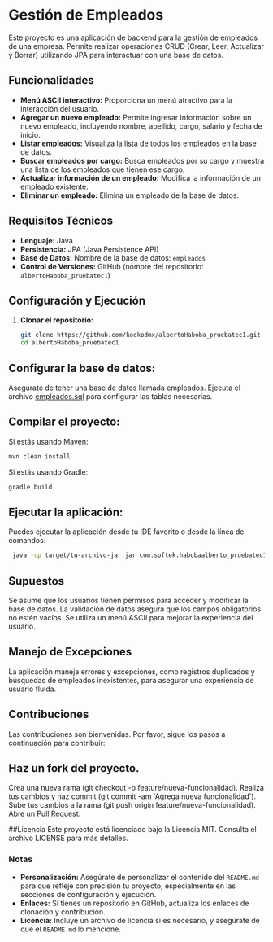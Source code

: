 # Gestión de Empleados

Este proyecto es una aplicación de backend para la gestión de empleados de una empresa. Permite realizar operaciones CRUD (Crear, Leer, Actualizar y Borrar) utilizando JPA para interactuar con una base de datos.

## Funcionalidades

- **Menú ASCII interactivo:** Proporciona un menú atractivo para la interacción del usuario.
- **Agregar un nuevo empleado:** Permite ingresar información sobre un nuevo empleado, incluyendo nombre, apellido, cargo, salario y fecha de inicio.
- **Listar empleados:** Visualiza la lista de todos los empleados en la base de datos.
- **Buscar empleados por cargo:** Busca empleados por su cargo y muestra una lista de los empleados que tienen ese cargo.
- **Actualizar información de un empleado:** Modifica la información de un empleado existente.
- **Eliminar un empleado:** Elimina un empleado de la base de datos.

## Requisitos Técnicos

- **Lenguaje:** Java
- **Persistencia:** JPA (Java Persistence API)
- **Base de Datos:** Nombre de la base de datos: `empleados`
- **Control de Versiones:** GitHub (nombre del repositorio: `albertoHaboba_pruebatec1`)

## Configuración y Ejecución

1. **Clonar el repositorio:**

   ```bash
   git clone https://github.com/kodkodmx/albertoHaboba_pruebatec1.git
   cd albertoHaboba_pruebatec1
   ```
## Configurar la base de datos:

Asegúrate de tener una base de datos llamada empleados.
Ejecuta el archivo [empleados.sql](https://github.com/kodkodmx/habobaAlberto_pruebatec1/blob/46ae5780609ee553a57a638aeabcbb6e5dc6c387/empleado.sql) para configurar las tablas necesarias.

## Compilar el proyecto:

Si estás usando Maven:
  ```bash
  mvn clean install
  ```
Si estás usando Gradle:
  ```bash
  gradle build
  ```          
## Ejecutar la aplicación:
Puedes ejecutar la aplicación desde tu IDE favorito o desde la línea de comandos:
 ```bash
  java -cp target/tu-archivo-jar.jar com.softek.habobaalberto_pruebatec1.HabobaAlberto_pruebatec1
  ```
## Supuestos
Se asume que los usuarios tienen permisos para acceder y modificar la base de datos.
La validación de datos asegura que los campos obligatorios no estén vacíos.
Se utiliza un menú ASCII para mejorar la experiencia del usuario.

## Manejo de Excepciones
La aplicación maneja errores y excepciones, como registros duplicados y búsquedas de empleados inexistentes, para asegurar una experiencia de usuario fluida.

## Contribuciones
Las contribuciones son bienvenidas. Por favor, sigue los pasos a continuación para contribuir:

## Haz un fork del proyecto.
Crea una nueva rama (git checkout -b feature/nueva-funcionalidad).
Realiza tus cambios y haz commit (git commit -am 'Agrega nueva funcionalidad').
Sube tus cambios a la rama (git push origin feature/nueva-funcionalidad).
Abre un Pull Request.

##Licencia
Este proyecto está licenciado bajo la Licencia MIT. Consulta el archivo LICENSE para más detalles.



### Notas

- **Personalización:** Asegúrate de personalizar el contenido del `README.md` para que refleje con precisión tu proyecto, especialmente en las secciones de configuración y ejecución.
- **Enlaces:** Si tienes un repositorio en GitHub, actualiza los enlaces de clonación y contribución.
- **Licencia:** Incluye un archivo de licencia si es necesario, y asegúrate de que el `README.md` lo mencione.

